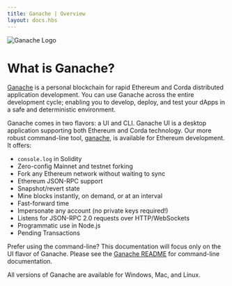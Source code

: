 ```yaml
---
title: Ganache | Overview
layout: docs.hbs
---
```


<div class="text-center">
  <img style="max-width: 160px;" src="/img/ganache-logo-dark.svg" alt="Ganache Logo" />
</div>

# What is Ganache?

[Ganache](/ganache) is a personal blockchain for rapid Ethereum and Corda distributed application development. You can use Ganache across the entire development cycle; enabling you to develop, deploy, and test your dApps in a safe and deterministic environment. 

Ganache comes in two flavors: a UI and CLI. Ganache UI is a desktop application supporting both Ethereum and Corda technology. Our more robust command-line tool, [ganache](https://github.com/trufflesuite/ganache), is available for Ethereum development. It offers:

* `console.log` in Solidity
* Zero-config Mainnet and testnet forking
* Fork any Ethereum network without waiting to sync
* Ethereum JSON-RPC support
* Snapshot/revert state
* Mine blocks instantly, on demand, or at an interval
* Fast-forward time
* Impersonate any account (no private keys required!)
* Listens for JSON-RPC 2.0 requests over HTTP/WebSockets
* Programmatic use in Node.js
* Pending Transactions

Prefer using the command-line? This documentation will focus only on the UI flavor of Ganache. Please see the [Ganache README](https://github.com/trufflesuite/ganache#readme) for command-line documentation.

All versions of Ganache are available for Windows, Mac, and Linux.

<script async defer src="https://buttons.github.io/buttons.js"></script>